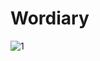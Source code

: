 # Wordiary
![1](https://user-images.githubusercontent.com/78713780/119604362-1cb4c180-be19-11eb-929d-b0606a8c233c.png)
